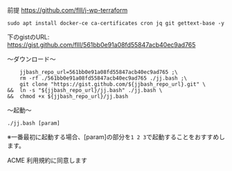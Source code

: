 前提 https://github.com/flll/j-wp-terraform
```
sudo apt install docker-ce ca-certificates cron jq git gettext-base -y
```

下のgistのURL: https://gist.github.com/flll/561bb0e91a08fd55847acb40ec9ad765

～ダウンロード～
```
    jjbash_repo_url=561bb0e91a08fd55847acb40ec9ad765 ;\
    rm -rf ./561bb0e91a08fd55847acb40ec9ad765 ./jj.bash ;\
    git clone "https://gist.github.com/${jjbash_repo_url}.git" \
&&  ln -s "${jjbash_repo_url}/jj.bash" ./jj.bash \
&&  chmod +x ${jjbash_repo_url}/jj.bash
```

～起動～
```
./jj.bash [param]
```
※一番最初に起動する場合、[param]の部分を` 1 2 3 `で起動することをおすすめします。

ACME 利用規約に同意します
